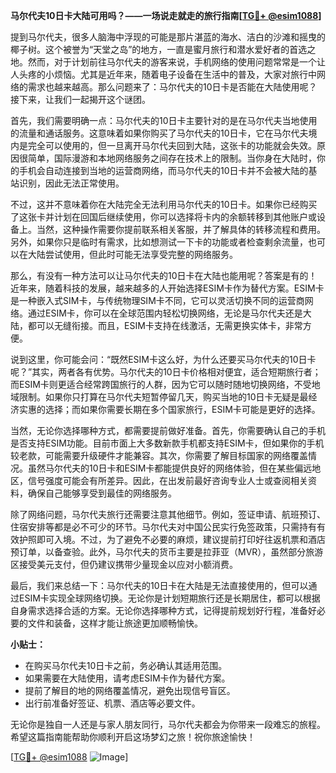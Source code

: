 **马尔代夫10日卡大陆可用吗？——一场说走就走的旅行指南[[TG💪+ @esim1088](https://t.me/s/esim1088)]**

提到马尔代夫，很多人脑海中浮现的可能是那片湛蓝的海水、洁白的沙滩和摇曳的椰子树。这个被誉为“天堂之岛”的地方，一直是蜜月旅行和潜水爱好者的首选之地。然而，对于计划前往马尔代夫的游客来说，手机网络的使用问题常常是一个让人头疼的小烦恼。尤其是近年来，随着电子设备在生活中的普及，大家对旅行中网络的需求也越来越高。那么问题来了：马尔代夫的10日卡是否能在大陆使用呢？接下来，让我们一起揭开这个谜团。

首先，我们需要明确一点：马尔代夫的10日卡主要针对的是在马尔代夫当地使用的流量和通话服务。这意味着如果你购买了马尔代夫的10日卡，它在马尔代夫境内是完全可以使用的，但一旦离开马尔代夫回到大陆，这张卡的功能就会失效。原因很简单，国际漫游和本地网络服务之间存在技术上的限制。当你身在大陆时，你的手机会自动连接到当地的运营商网络，而马尔代夫的10日卡并不会被大陆的基站识别，因此无法正常使用。

不过，这并不意味着你在大陆完全无法利用马尔代夫的10日卡。如果你已经购买了这张卡并计划在回国后继续使用，你可以选择将卡内的余额转移到其他账户或设备上。当然，这种操作需要你提前联系相关客服，并了解具体的转移流程和费用。另外，如果你只是临时有需求，比如想测试一下卡的功能或者检查剩余流量，也可以在大陆尝试使用，但此时可能无法享受完整的网络服务。

那么，有没有一种方法可以让马尔代夫的10日卡在大陆也能用呢？答案是有的！近年来，随着科技的发展，越来越多的人开始选择ESIM卡作为替代方案。ESIM卡是一种嵌入式SIM卡，与传统物理SIM卡不同，它可以灵活切换不同的运营商网络。通过ESIM卡，你可以在全球范围内轻松切换网络，无论是马尔代夫还是大陆，都可以无缝衔接。而且，ESIM卡支持在线激活，无需更换实体卡，非常方便。

说到这里，你可能会问：“既然ESIM卡这么好，为什么还要买马尔代夫的10日卡呢？”其实，两者各有优势。马尔代夫的10日卡价格相对便宜，适合短期旅行者；而ESIM卡则更适合经常跨国旅行的人群，因为它可以随时随地切换网络，不受地域限制。如果你只打算在马尔代夫短暂停留几天，购买当地的10日卡无疑是最经济实惠的选择；而如果你需要长期在多个国家旅行，ESIM卡可能是更好的选择。

当然，无论你选择哪种方式，都需要提前做好准备。首先，你需要确认自己的手机是否支持ESIM功能。目前市面上大多数新款手机都支持ESIM卡，但如果你的手机较老款，可能需要升级硬件才能兼容。其次，你需要了解目标国家的网络覆盖情况。虽然马尔代夫的10日卡和ESIM卡都能提供良好的网络体验，但在某些偏远地区，信号强度可能会有所差异。因此，在出发前最好咨询专业人士或查阅相关资料，确保自己能够享受到最佳的网络服务。

除了网络问题，马尔代夫旅行还需要注意其他细节。例如，签证申请、航班预订、住宿安排等都是必不可少的环节。马尔代夫对中国公民实行免签政策，只需持有有效护照即可入境。不过，为了避免不必要的麻烦，建议提前打印好往返机票和酒店预订单，以备查验。此外，马尔代夫的货币主要是拉菲亚（MVR），虽然部分旅游区接受美元支付，但仍建议携带少量现金以应对小额消费。

最后，我们来总结一下：马尔代夫的10日卡在大陆是无法直接使用的，但可以通过ESIM卡实现全球网络切换。无论你是计划短期旅行还是长期居住，都可以根据自身需求选择合适的方案。无论你选择哪种方式，记得提前规划好行程，准备好必要的文件和装备，这样才能让旅途更加顺畅愉快。

**小贴士：**
- 在购买马尔代夫10日卡之前，务必确认其适用范围。
- 如果需要在大陆使用，请考虑ESIM卡作为替代方案。
- 提前了解目的地的网络覆盖情况，避免出现信号盲区。
- 出行前准备好签证、机票、酒店等必要文件。

无论你是独自一人还是与家人朋友同行，马尔代夫都会为你带来一段难忘的旅程。希望这篇指南能帮助你顺利开启这场梦幻之旅！祝你旅途愉快！

[[TG💪+ @esim1088](https://t.me/s/esim1088) ![Image](https://i.postimg.cc/4NQfJmqS/Snipaste-2025-05-13-00-14-12.png)]